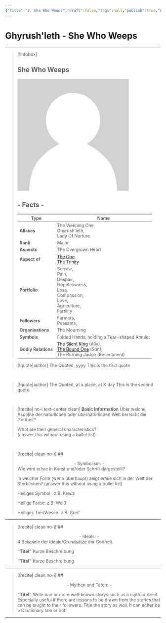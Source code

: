 ```yaml
---
{"title":"2. She Who Weeps","draft":false,"tags":null,"publish":true,"name":"She Who Weeps","aliases":"The Weeping One, <br>Ghyrush'leth, <br>Lady Of Nurture","aspects":"The Overgrown Heart","aspect_of":"The One","organisations":"The Mourning","rank":"Major","symbol":"Folded Hands, holding a Tear-shaped Amulet","portfolio":"Sorrow, <br>Pain, <br>Despair, <br>Hopelessness, <br>Loss, <br>Compassion, <br>Love, <br>Agriculture, <br>Fertility","followers":"Farmers,<br>Peasants,<br>","relations":null,"path":"3. Gods & Religion/4. The Nine/2. She Who Weeps.md","permalink":"/3-gods-and-religion/4-the-nine/2-she-who-weeps/","PassFrontmatter":true}
---
```


# Ghyrush'leth - She Who Weeps
---
> [!infobox]
> 
> 
> ## **She Who Weeps**
> 
> ![../../../NPC_Placeholder.jpg](../../NPC_Placeholder.jpg)
> 
> ## - Facts -
> | Type | Name |
> | ---- | ---- |
> | **Aliases** | The Weeping One, <br>Ghyrush'leth, <br>Lady Of Nurture |
> | **Rank** | Major |
> | **Aspects** | The Overgrown Heart |
> | **Aspect of** | [The One](../2.%20Ekh'neth%20-%20The%20One%20True%20God/1.%20The%20One.md), <br>[The Trinity](../3.%20The%20Trinity/1.%20Treysh'neth'ar%20-%20The%20Trinity.md) |
> | **Portfolio** | Sorrow, <br>Pain, <br>Despair, <br>Hopelessness, <br>Loss, <br>Compassion, <br>Love, <br>Agriculture, <br>Fertility |
> | **Followers** | Farmers,<br>Peasants,<br> |
> | **Organisations** | The Mourning |
> | **Symbols** | Folded Hands, holding a Tear-shaped Amulet |
> | **Godly Relations** | [The Silent King](3.%20The%20Silent%20King.md) (Ally), <br>[The Bound One](4.%20The%20Bound%20One.md) (Son), <br>The Burning Judge (Resentment) |

> [!quote|author] The Quoted, yyyy
> This is the first quote

<br>

> [!quote|author] The Quoted, at a place, at X day
> This is the second quote

<br>

> [!recite| no-i text-center clean] **Basic Information**
> Über welche Aspekte der natürlichen oder übernatürlichen Welt herrscht die Gottheit?
>
> What are their general characteristics?  
> (answer this without using a bullet list)

<br>

> [!recite| clean no-i] ## <center>  - Symbolism: - </center>
> Wie wird er/sie in Kunst und/oder Schrift dargestellt?
> 
> In welcher Form (wenn überhaupt) zeigt er/sie sich in der Welt der Sterblichen?
> (answer this without using a bullet list)
> 
> Heiliges Symbol : z.B. Kreuz
> 
> Heilige Farbe: z.B. Weiß
> 
> Heiliges Tier/Wesen: z.B. Greif

---

> [!recite| clean no-i] ## <center>  - Ideals: - </center>
> 4 Beispiele der Ideale/Grundsätze der Gottheit.
>
> **"Titel"**
> Kurze Beschreibung
>
> **"Titel"**
> Kurze Beschreibung

---

> [!recite| clean no-i] ## <center>  - Mythen und Taten: - </center>
> 
> **"Titel"**
> Write one or more well-known storys such as a myth or deed. Especially useful if there are lessons to be drawn from the stories that can be taught to their followers. Title the story as well. It can either be a Cautionary tale or not.


---